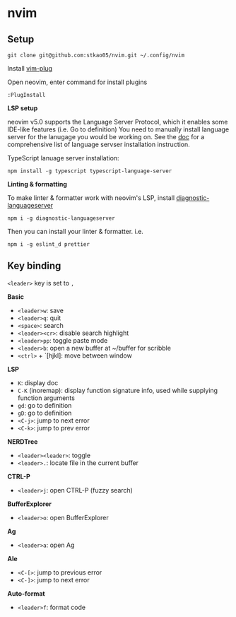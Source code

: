 # nvim

## Setup

```
git clone git@github.com:stkao05/nvim.git ~/.config/nvim
```

Install [vim-plug](https://github.com/junegunn/vim-plug)

Open neovim, enter command for install plugins

```
:PlugInstall
```

__LSP setup__

neovim v5.0 supports the Language Server Protocol, which it enables some IDE-like features (i.e. Go to definition) You need to manually install language server for the lanugage you would be working on. See the [doc](https://github.com/neovim/nvim-lspconfig/blob/master/CONFIG.md) for a comprehensive list of language servser installation instruction.

TypeScript lanuage server installation:
```
npm install -g typescript typescript-language-server
```

__Linting & formatting__

To make linter & formatter work with neovim's LSP, install [diagnostic-languageserver](https://github.com/iamcco/diagnostic-languageserver)
```
npm i -g diagnostic-languageserver
```

Then you can install your linter & formatter. i.e. 
```
npm i -g eslint_d prettier
```


## Key binding

`<leader>` key is set to `,`

__Basic__
- `<leader>w`: save
- `<leader>q`: quit
- `<space>`: search
- `<leader><cr>`: disable search highlight
- `<leader>pp`: toggle paste mode
- `<leader>b`: open a new buffer at ~/buffer for scribble
- `<ctrl>` + `[hjkl]: move between window

__LSP__
- `K`: display doc
- `C-K` (inoremap): display function signature info, used while supplying function arguments
- `gd`: go to definition
- `gD`: go to definition
- `<C-j>`: jump to next error
- `<C-k>`: jump to prev error

__NERDTree__
- `<leader><leader>`: toggle
- `<leader>.`: locate file in the current buffer

__CTRL-P__
- `<leader>j`: open CTRL-P (fuzzy search)

__BufferExplorer__
- `<leader>o`: open BufferExplorer

__Ag__
- `<leader>a`: open Ag

__Ale__
- `<C-[>`: jump to previous error
- `<C-]>`: jump to next error

__Auto-format__
- `<leader>f`: format code
